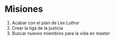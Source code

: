 # Misiones

1. Acabar con el plan de Lex Luthor
2. Crear la liga de la justicia
3. Buscar nuevos miembros para la vida en master
